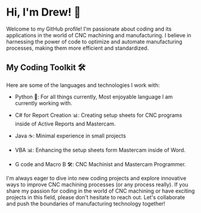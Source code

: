 # Hi, I'm Drew! 👋

Welcome to my GitHub profile! I'm passionate about coding and its applications in the world of CNC machining and manufacturing. I believe in harnessing the power of code to optimize and automate manufacturing processes, making them more efficient and standardized.

## My Coding Toolkit 🛠️

Here are some of the languages and technologies I work with:

- Python 🐍: For all things currently, Most enjoyable language I am currently working with.

-  C# for Report Creation 📊: Creating setup sheets for CNC programs inside of Active Reports and Mastercam.
  
- Java ☕: Minimal experience in small projects

- VBA 📊: Enhancing the setup sheets form Mastercam inside of Word.

- G code and Macro B 🛠️: CNC Machinist and Mastercam Programmer.

I'm always eager to dive into new coding projects and explore innovative ways to improve CNC machining processes (or any process really). If you share my passion for coding in the world of CNC machining or have exciting projects in this field, please don't hesitate to reach out. Let's collaborate and push the boundaries of manufacturing technology together!
